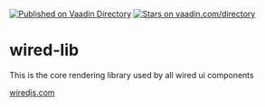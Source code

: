[![Published on Vaadin  Directory](https://img.shields.io/badge/Vaadin%20Directory-published-00b4f0.svg)](https://vaadin.com/directory/component/wiredjswired-lib)
[![Stars on vaadin.com/directory](https://img.shields.io/vaadin-directory/star/wiredjswired-lib.svg)](https://vaadin.com/directory/component/wiredjswired-lib)

# wired-lib

This is the core rendering library used by all wired ui components

[wiredjs.com](https://wiredjs.com)
